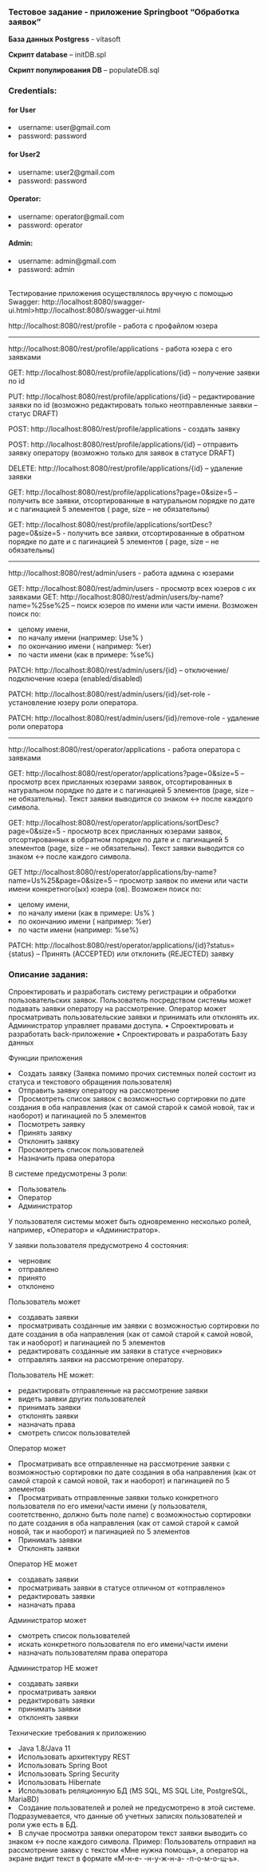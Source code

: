 <h3>Тестовое задание - приложение Springboot “Обработка заявок”</h3>

<b>База данных Postgress</b>  - vitasoft

<b>Скрипт database</b> – initDB.spl

<b>Скрипт популирования DB</b> – populateDB.sql</p>



<h3>Credentials:</h3>

<h4>for User</h4>
<li>username: user@gmail.com</li>
<li>password: password</li>
<h4>for User2</h4>
<li>username: user2@gmail.com</li>
<li>password: password</li>
<h4>Operator:</h4>   
<li>username: operator@gmail.com</li>
<li>password: operator</li>

<h4>Admin:</h4>           
<li>username: admin@gmail.com</li>
<li>password:  admin</li> 
<br>


Тестирование приложения осуществлялось вручную с помощью Swagger:
http://localhost:8080/swagger-ui.html>http://localhost:8080/swagger-ui.html


http://localhost:8080/rest/profile - работа с профайлом юзера
<hr>

http://localhost:8080/rest/profile/applications - работа юзера с его заявками

   GET: http://localhost:8080/rest/profile/applications/{id} – получение заявки по id</li>
   
PUT: http://localhost:8080/rest/profile/applications/{id} – редактирование заявки по id (возможно редактировать только неотправленные заявки – статус DRAFT)

POST: http://localhost:8080/rest/profile/applications - создать заявку 

POST: http://localhost:8080/rest/profile/applications/{id} – отправить заявку оператору (возможно только для заявок в статусе DRAFT)

DELETE: http://localhost:8080/rest/profile/applications/{id} – удаление заявки 
   
GET: http://localhost:8080/rest/profile/applications?page=0&size=5 – получить все заявки, отсортированные в натуральном порядке по дате и с пагинацией 5 элементов ( page, size – не обязательны)
   
GET: http://localhost:8080/rest/profile/applications/sortDesc?page=0&size=5 - получить все заявки, отсортированные в обратном порядке по дате и с пагинацией 5 элементов ( page, size – не обязательны)
<hr>

http://localhost:8080/rest/admin/users - работа админа с юзерами

GET: http://localhost:8080/rest/admin/users - просмотр всех юзеров с их заявками
GET: http://localhost:8080/rest/admin/users/by-name?name=%25se%25 – поиск юзеров по имени или части имени. 
Возможен поиск по:
<li>целому имени,</li>
<li>по началу имени (например: Use% )</li>
<li>по окончанию имени ( например: %er)</li>
<li>по части имени (как в примере: %se%)</li>

PATCH: http://localhost:8080/rest/admin/users/{id} – отключение/подключение юзера (enabled/disabled)

PATCH: http://localhost:8080/rest/admin/users/{id}/set-role - установление юзеру роли оператора.

PATCH: http://localhost:8080/rest/admin/users/{id}/remove-role - удаление роли оператора
<hr>

http://localhost:8080/rest/operator/applications - работа оператора с заявками

GET: http://localhost:8080/rest/operator/applications?page=0&size=5 – просмотр всех присланных юзерами заявок, отсортированных в натуральном порядке по дате и с пагинацией 5 элементов (page, size – не обязательны). Текст заявки выводится со знаком <-> после каждого символа.

GET: http://localhost:8080/rest/operator/applications/sortDesc?page=0&size=5 - просмотр всех присланных юзерами заявок, отсортированных в обратном порядке по дате и с пагинацией 5 элементов (page, size – не обязательны). Текст заявки выводится со знаком <-> после каждого символа.

GET http://localhost:8080/rest/operator/applications/by-name?name=Us%25&page=0&size=5 – просмотр заявок по имени или части имени конкретного(ых) юзера (ов). 
Возможен поиск по:
<li>целому имени,</li>
<li>по началу имени (как в примере: Us% ) </li>
<li>по окончанию имени ( например: %er)</li>
<li>по части имени (например: %se%)</li>

PATCH: http://localhost:8080/rest/operator/applications/{id}?status={status} –
Принять (ACCEPTED) или отклонить (REJECTED) заявку


<h3>Описание задания:</h3>
Спроектировать и разработать систему регистрации и обработки пользовательских заявок. 
Пользователь посредством системы может подавать заявки оператору на рассмотрение. 
Оператор может просматривать пользовательские заявки и принимать или отклонять их. 
Администратор управляет правами доступа.
• Спроектировать и разработать back-приложение
• Спроектировать и разработать Базу данных

Функции приложения
<li> Создать заявку (Заявка помимо прочих системных полей состоит из статуса и текстового обращения пользователя)</li>
<li>Отправить заявку оператору на рассмотрение</li>
<li>Просмотреть список заявок с возможностью сортировки по дате создания в оба направления (как от самой старой к самой новой, так и наоборот) и пагинацией по 5 элементов</li>
<li>Посмотреть заявку</li>
<li>Принять заявку</li>
<li>Отклонить заявку</li>
<li>Просмотреть список пользователей</li>
<li>Назначить права оператора</li>

В системе предусмотрены 3 роли:
<li>Пользователь</li>
<li>Оператор</li>
<li>Администратор</li>

У пользователя системы может быть одновременно несколько ролей, например, «Оператор» и «Администратор».

У заявки пользователя предусмотрено 4 состояния:
<li>черновик</li>
<li>отправлено</li> 
<li>принято</li>
<li>отклонено</li> 

Пользователь может
<li>создавать заявки</li>
<li>просматривать созданные им заявки с возможностью сортировки по дате создания в оба направления (как от самой старой к самой новой, так и наоборот) и пагинацией по 5 элементов</li>
<li>редактировать созданные им заявки в статусе «черновик»</li>
<li>отправлять заявки на рассмотрение оператору.</li>

Пользователь НЕ может:
<li>редактировать отправленные на рассмотрение заявки</li>
<li>видеть заявки других пользователей</li>
<li>принимать заявки</li>
<li>отклонять заявки</li>
<li>назначать права</li>
<li>смотреть список пользователей</li>

Оператор может
<li>Просматривать все отправленные на рассмотрение  заявки с возможностью сортировки по дате создания в оба направления (как от самой старой к самой новой, так и наоборот) и пагинацией по 5 элементов </li>
<li>Просматривать отправленные заявки только конкретного пользователя по его имени/части имени (у пользователя, соотетственно, должно быть поле name) с возможностью сортировки по дате создания в оба направления (как от самой старой к самой новой, так и наоборот) и пагинацией по 5 элементов</li>
<li>Принимать заявки</li>
<li>Отклонять заявки</li>

Оператор НЕ может
<li>создавать заявки</li>
<li>просматривать заявки в статусе отличном от «отправлено»</li> 
<li>редактировать заявки</li>
<li>назначать права</li>

Администратор может
<li>смотреть список пользователей</li>
<li>искать конкретного пользователя по его имени/части имени</li>
<li>назначать пользователям права оператора</li>

Администратор НЕ может
<li>создавать заявки</li>
<li>просматривать заявки</li>
<li>редактировать заявки</li>
<li>принимать заявки</li> 
<li>отклонять заявки</li>


Технические требования к приложению
<li>Java 1.8/Java 11</li>
<li>Использовать архитектуру REST</li>
<li>Использовать Spring Boot</li>
<li>Использовать Spring Security</li>
<li>Использовать Hibernate</li> 
<li>Использовать реляционную БД (MS SQL, MS SQL Lite, PostgreSQL, MariaBD)</li> 
<li>Создание пользователей и ролей не предусмотрено в этой системе. Подразумевается, что данные об учетных записях пользователей и роли уже есть в БД.</li>
<li>В случае просмотра заявки оператором текст заявки выводить со знаком <-> после каждого символа. Пример: Пользователь отправил на рассмотрение заявку с текстом «Мне нужна помощь», а оператор на экране видит текст в формате «М-н-е- -н-у-ж-н-а- -п-о-м-о-щ-ь».</li>
